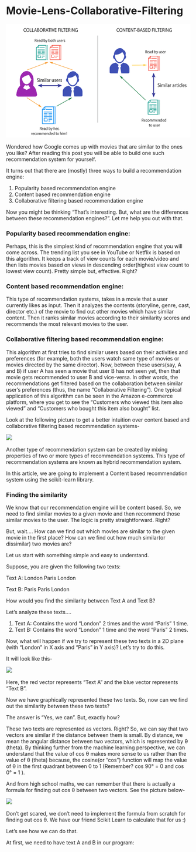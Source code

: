 # Movie-Lens-Collaborative-Filtering
![img](https://github.com/vishalbpatil1/Movie-Lens-Collaborative-Filtering/blob/main/img_.png)

Wondered how Google comes up with movies that are similar to the ones you like? After reading this post you will be able to build one such recommendation system for yourself.

It turns out that there are (mostly) three ways to build a recommendation engine:

1. Popularity based recommendation engine
2. Content based recommendation engine
3. Collaborative filtering based recommendation engine

Now you might be thinking “That’s interesting. But, what are the differences between these recommendation engines?”. Let me help you out with that.

### Popularity based recommendation engine:

Perhaps, this is the simplest kind of recommendation engine that you will come across. The trending list you see in YouTube or Netflix is based on this algorithm. It keeps a track of view counts for each movie/video and then lists movies based on views in descending order(highest view count to lowest view count). Pretty simple but, effective. Right?


### Content based recommendation engine:

This type of recommendation systems, takes in a movie that a user currently likes as input. Then it analyzes the contents (storyline, genre, cast, director etc.) of the movie to find out other movies which have similar content. Then it ranks similar movies according to their similarity scores and recommends the most relevant movies to the user.

### Collaborative filtering based recommendation engine:

This algorithm at first tries to find similar users based on their activities and preferences (for example, both the users watch same type of movies or movies directed by the same director). Now, between these users(say, A and B) if user A has seen a movie that user B has not seen yet, then that movie gets recommended to user B and vice-versa. In other words, the recommendations get filtered based on the collaboration between similar user’s preferences (thus, the name “Collaborative Filtering”). One typical application of this algorithm can be seen in the Amazon e-commerce platform, where you get to see the “Customers who viewed this item also viewed” and “Customers who bought this item also bought” list.


Look at the following picture to get a better intuition over content based and collaborative filtering based recommendation systems-

<img src="http://www.codeheroku.com/static/blog/images/pid14_rs_diff.png">

Another type of recommendation system can be created by mixing properties of two or more types of recommendation systems. This type of recommendation systems are known as hybrid recommendation system.

In this article, we are going to implement a Content based recommendation system using the scikit-learn library.

### Finding the similarity

We know that our recommendation engine will be content based. So, we need to find similar movies to a given movie and then recommend those similar movies to the user. The logic is pretty straightforward. Right?

But, wait…. How can we find out which movies are similar to the given movie in the first place? How can we find out how much similar(or dissimilar) two movies are?

Let us start with something simple and easy to understand.

Suppose, you are given the following two texts:

Text A: London Paris London

Text B: Paris Paris London

How would you find the similarity between Text A and Text B?

Let’s analyze these texts….

1. Text A: Contains the word “London” 2 times and the word “Paris” 1 time.
2. Text B: Contains the word “London” 1 time and the word “Paris” 2 times.

Now, what will happen if we try to represent these two texts in a 2D plane (with “London” in X axis and “Paris” in Y axis)? Let’s try to do this.

It will look like this-

<img src="http://www.codeheroku.com/static/blog/images/pid14_text_2d_repr.png">

Here, the red vector represents “Text A” and the blue vector represents “Text B”.

Now we have graphically represented these two texts. So, now can we find out the similarity between these two texts?

The answer is “Yes, we can”. But, exactly how?

These two texts are represented as vectors. Right? So, we can say that two vectors are similar if the distance between them is small. By distance, we mean the angular distance between two vectors, which is represented by θ (theta). By thinking further from the machine learning perspective, we can understand that the value of cos θ makes more sense to us rather than the value of θ (theta) because, the cosine(or “cos”) function will map the value of θ in the first quadrant between 0 to 1 (Remember? cos 90° = 0 and cos 0° = 1 ).

And from high school maths, we can remember that there is actually a formula for finding out cos θ between two vectors. See the picture below-

<img src="http://www.codeheroku.com/static/blog/images/pid14_find_cos_theta.png">

Don’t get scared, we don’t need to implement the formula from scratch for finding out cos θ. We have our friend Scikit Learn to calculate that for us :)

Let’s see how we can do that.

At first, we need to have text A and B in our program:
